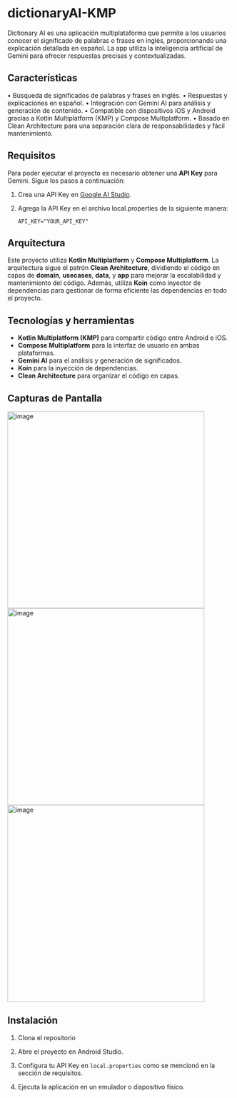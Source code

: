 # dictionaryAI-KMP
Dictionary AI es una aplicación multiplataforma que permite a los usuarios conocer el significado de palabras o frases en inglés, proporcionando una explicación detallada en español. La app utiliza la inteligencia artificial de Gemini para ofrecer respuestas precisas y contextualizadas.

## Características

•	Búsqueda de significados de palabras y frases en inglés.
•	Respuestas y explicaciones en español.
•	Integración con Gemini AI para análisis y generación de contenido.
•	Compatible con dispositivos iOS y Android gracias a Kotlin Multiplatform (KMP) y Compose Multiplatform.
•	Basado en Clean Architecture para una separación clara de responsabilidades y fácil mantenimiento.

## Requisitos

Para poder ejecutar el proyecto es necesario obtener una **API Key** para Gemini. Sigue los pasos a continuación:

1. Crea una API Key en [Google AI Studio](https://aistudio.google.com/app/apikey?hl=es-419).
2. Agrega la API Key en el archivo local.properties de la siguiente manera:

    ```properties
    API_KEY="YOUR_API_KEY"
    ```
## Arquitectura

Este proyecto utiliza **Kotlin Multiplatform** y **Compose Multiplatform**. La arquitectura sigue el patrón **Clean Architecture**, dividiendo el código en capas de **domain**, **usecases**, **data**, y **app** para mejorar la escalabilidad y mantenimiento del código. Además, utiliza **Koin** como inyector de dependencias para gestionar de forma eficiente las dependencias en todo el proyecto.

## Tecnologías y herramientas

- **Kotlin Multiplatform (KMP)** para compartir código entre Android e iOS.
- **Compose Multiplatform** para la interfaz de usuario en ambas plataformas.
- **Gemini AI** para el análisis y generación de significados.
- **Koin** para la inyección de dependencias.
- **Clean Architecture** para organizar el código en capas.
  
## Capturas de Pantalla

<img width="441" alt="image" src="https://github.com/user-attachments/assets/0e0e9daa-61e7-48dc-b764-635d367296e6">
<img width="441" alt="image" src="https://github.com/user-attachments/assets/1809413d-5742-4451-9f81-297d5b94f179">
<img width="441" alt="image" src="https://github.com/user-attachments/assets/b20eeaa2-caca-42fd-b5ff-a8a09fa73259">

## Instalación

1. Clona el repositorio

2. Abre el proyecto en Android Studio.

3. Configura tu API Key en `local.properties` como se mencionó en la sección de requisitos.

4. Ejecuta la aplicación en un emulador o dispositivo físico.


